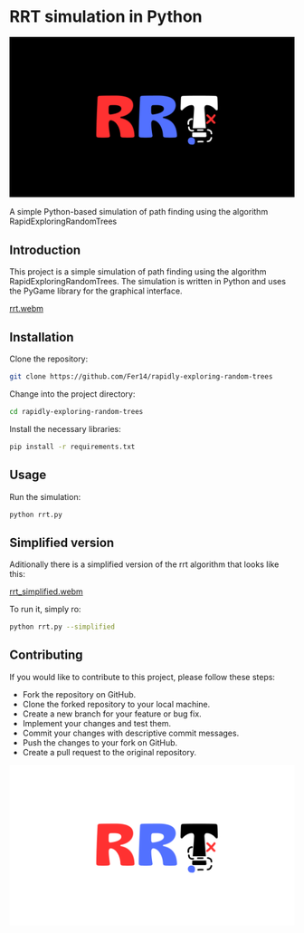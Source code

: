 # RRT simulation in Python

![logo](imgs/black.png)


A simple Python-based simulation of path finding using the algorithm RapidExploringRandomTrees 


## Introduction

This project is a simple simulation of path finding using the algorithm RapidExploringRandomTrees. The simulation is written in Python and uses the PyGame library for the graphical interface.


[rrt.webm](https://github.com/Fer14/rapidly-exploring-random-trees/assets/36365106/101accce-5e54-4e34-8124-a9ccb2ea249f)



## Installation

Clone the repository:

```bash
git clone https://github.com/Fer14/rapidly-exploring-random-trees
```

Change into the project directory:

```bash
cd rapidly-exploring-random-trees
``````

Install the necessary libraries:

```bash
pip install -r requirements.txt
```


## Usage

Run the simulation:

```bash
python rrt.py
```

## Simplified version

Aditionally there is a simplified version of the rrt algorithm that looks like this:

[rrt_simplified.webm](https://github.com/Fer14/rapidly-exploring-random-trees/assets/36365106/7aa6f2bb-a7d7-42b9-ae6a-a73ef926ca2b)


To run it, simply ro:

```bash
python rrt.py --simplified
```


## Contributing

If you would like to contribute to this project, please follow these steps:

- Fork the repository on GitHub.
- Clone the forked repository to your local machine.
- Create a new branch for your feature or bug fix.
- Implement your changes and test them.
- Commit your changes with descriptive commit messages.
- Push the changes to your fork on GitHub.
- Create a pull request to the original repository.

![logo](imgs/white.png)
